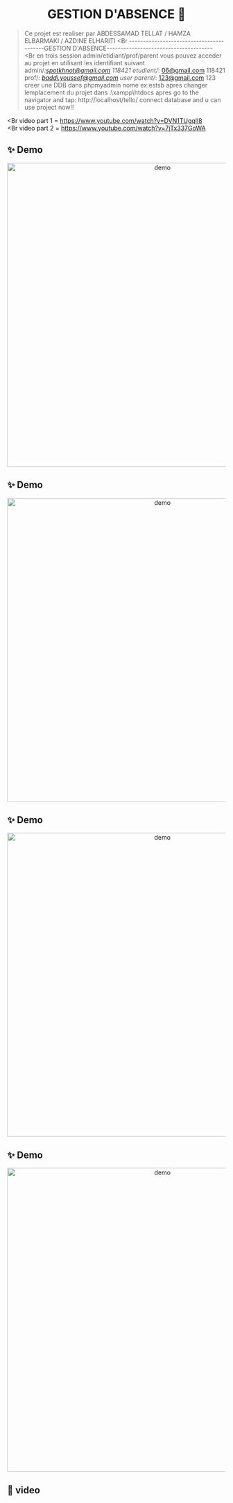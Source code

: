 <h1 align="center">GESTION D'ABSENCE 👋</h1>

> Ce projet est realiser par ABDESSAMAD TELLAT / HAMZA ELBARMAKI / AZDINE ELHARITI
<Br -----------------------------------------GESTION D'ABSENCE--------------------------------------</Br>
<Br  en trois session admin/etidiant/prof/parent
vous pouvez acceder au projet en utilisant les identifiant suivant
 admin/*:spotkhnot@gmail.com  118421 
 etudient/*: 06@gmail.com    118421
 prof/*: baddi.youssef@gmail.com  user
 parent/*: 123@gmail.com  123</Br>
creer une DDB dans phpmyadmin nome ex:estsb apres changer lemplacement du projet dans :\xampp\htdocs
apres go to the navigator and tap: http://localhost/tello/
connect database and u can use project now!!

<Br video part 1 = https://www.youtube.com/watch?v=DVN1TUgqIl8</Br>
<Br video part 2 = https://www.youtube.com/watch?v=7jTx337GoWA</Br>

## ✨ Demo



<p align="center">
  <img width="700" align="center" src="https://i.imgur.com/NzNEIwa.png" alt="demo"/>
</p>

## ✨ Demo

<p align="center">
  <img width="700" align="center" src="https://i.imgur.com/eb0Epz7.png" alt="demo"/>
</p>


## ✨ Demo


<p align="center">
  <img width="700" align="center" src="https://i.imgur.com/wIGhLdK.jpg" alt="demo"/>
</p>

## ✨ Demo



<p align="center">
  <img width="700" align="center" src="https://i.imgur.com/eb0Epz7.png" alt="demo"/>
</p>


## 🚀 video




